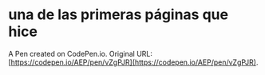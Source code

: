 # una de las primeras páginas que hice

A Pen created on CodePen.io. Original URL: [https://codepen.io/AEP/pen/vZgPJR](https://codepen.io/AEP/pen/vZgPJR).

